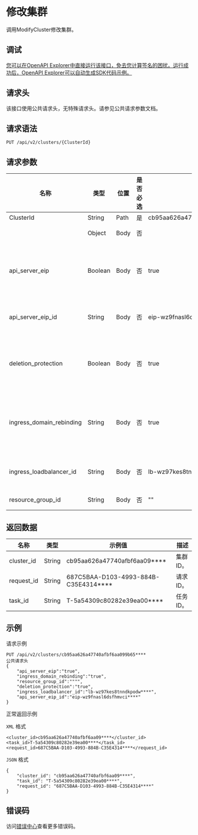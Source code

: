# 修改集群

调用ModifyCluster修改集群。

## 调试

[您可以在OpenAPI Explorer中直接运行该接口，免去您计算签名的困扰。运行成功后，OpenAPI Explorer可以自动生成SDK代码示例。](https://api.aliyun.com/#product=CS&api=ModifyCluster&type=ROA&version=2015-12-15)

## 请求头

该接口使用公共请求头，无特殊请求头。请参见公共请求参数文档。

## 请求语法

```
PUT /api/v2/clusters/{ClusterId} 
```

## 请求参数

|名称|类型|位置|是否必选|示例值|描述|
|--|--|--|----|---|--|
|ClusterId|String|Path|是|cb95aa626a47740afbf6aa099b65\*\*\*\*|集群ID。 |
| |Object|Body|否| |请求体数据。 |
|api\_server\_eip|Boolean|Body|否|true|集群是否绑定EIP，用于公网访问API Server。 |
|api\_server\_eip\_id|String|Body|否|eip-wz9fnasl6dsfhmvci\*\*\*\*|集群API Server绑定的EIP实例ID。 |
|deletion\_protection|Boolean|Body|否|true|集群删除保护，防止通过控制台或API误删除集群。 |
|ingress\_domain\_rebinding|String|Body|否|true|集群是否需要重新绑定域名到Ingress的SLB地址。 |
|ingress\_loadbalancer\_id|String|Body|否|lb-wz97kes8tnndkpodw\*\*\*\*|集群的Ingress SLB的ID。 |
|resource\_group\_id|String|Body|否|""|集群资源组ID。 |

## 返回数据

|名称|类型|示例值|描述|
|--|--|---|--|
|cluster\_id|String|cb95aa626a47740afbf6aa09\*\*\*\*|集群ID。 |
|request\_id|String|687C5BAA-D103-4993-884B-C35E4314\*\*\*\*|请求ID。 |
|task\_id|String|T-5a54309c80282e39ea00\*\*\*\*|任务ID。 |

## 示例

请求示例

```
PUT /api/v2/clusters/cb95aa626a47740afbf6aa099b65****
公共请求头
{
    "api_server_eip":"true",
    "ingress_domain_rebinding":"true",
    "resource_group_id":"""",
    "deletion_protection":"true",
    "ingress_loadbalancer_id":"lb-wz97kes8tnndkpodw****",
    "api_server_eip_id":"eip-wz9fnasl6dsfhmvci****"
}
```

正常返回示例

`XML` 格式

```
<cluster_id>cb95aa626a47740afbf6aa09****</cluster_id>
<task_id>T-5a54309c80282e39ea00****</task_id>
<request_id>687C5BAA-D103-4993-884B-C35E4314****</request_id>
```

`JSON` 格式

```
{
    "cluster_id": "cb95aa626a47740afbf6aa09****",
    "task_id": "T-5a54309c80282e39ea00****",
    "request_id": "687C5BAA-D103-4993-884B-C35E4314****"
}
```

## 错误码

访问[错误中心](https://error-center.alibabacloud.com/status/product/CS)查看更多错误码。

